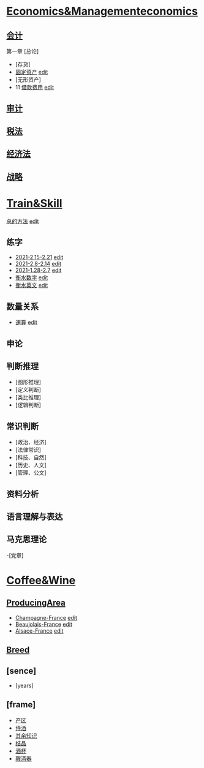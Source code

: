 # [Economics&Managementeconomics](./sub_domain/)

## [会计](./sub_domain/cpa/KJ/)
第一章 [总论]
- [存货]
- [固定资产](https://xtj2020.top/sub_domain/cpa/KJ/固定资产.html) [edit](./sub_domain/cpa/KJ/固定资产.md)
- [无形资产]
- 11 [借款费用](https://xtj2020.top/sub_domain/cpa/KJ/固定资产.html) [edit](./sub_domain/cpa/KJ/借款费用.md)


## [审计](./sub_domain/cpa/SJ/)



## [税法](./sub_domain/cpa/SF/)


## [经济法](./sub_domain/cpa/JF/)



## [战略](./sub_domain/cpa/ZL/)


# [Train&Skill](./sub_domain/train/)

[总的方法](https://xtj2020.top/sub_domain/train/train.html) [edit](./sub_domain/train/train.md)

## 练字
- [2021-2.15-2.21](https://xtj2020.top/sub_domain/train/练字/2021-2.15-2.21.html) [edit](./sub_domain/train/练字/2021-2.15-2.21.md)
- [2021-2.8-2.14](https://xtj2020.top/sub_domain/train/练字/2021-2.8-2.14.html) [edit](./sub_domain/train/练字/2021-2.8-2.14.md)
- [2021-1.28-2.7](https://xtj2020.top/sub_domain/train/练字/2021-1.28-2.7.html) [edit](./sub_domain/train/练字/2021-1.28-2.7.md)
- [衡水数字](https://xtj2020.top/sub_domain/train/练字/衡水数字.html) [edit](./sub_domain/train/练字/衡水数字.md)
- [衡水英文](https://xtj2020.top/sub_domain/train/练字/衡水英文.html) [edit](./sub_domain/train/练字/衡水英文.md)

## 数量关系
- [速算](https://xtj2020.top/sub_domain/train/数量关系/速算.html) [edit](./sub_domain/train/数量关系/速算.md)


## 申论


## 判断推理
- [图形推理]
- [定义判断]
- [类比推理]
- [逻辑判断]


## 常识判断
- [政治、经济]
- [法律常识]
- [科技、自然]
- [历史、人文]
- [管理、公文]


## 资料分析


## 语言理解与表达

## 马克思理论

-[党章]



# [Coffee&Wine](./sub_domain/wine/)

## [ProducingArea](./sub_domain/wine/ProducingArea/)

- [Champagne-France](./sub_domain/wine/ProducingArea/Champagne-France.html) [edit](./sub_domain/wine/ProducingArea/Champagne-France.md)
- [Beaujolais-France](./sub_domain/wine/ProducingArea/Beaujolais-France.html) [edit](./sub_domain/wine/ProducingArea/Beaujolais-France.md)
- [Alsace-France](./sub_domain/wine/ProducingArea/Alsace-France.html) [edit](./wine/ProducingArea/Alsace-France.md)


## [Breed](./sub_domain/wine/Breed/)


## [sence]
- [years]



## [frame]  


- [产区](https://xtj2020.top/sub_domain/wine/产区.html)
- [侍酒](https://xtj2020.top/sub_domain/wine/侍酒.html)
- [其余知识](https://xtj2020.top/sub_domain/wine/其余知识.html)
- [结晶](https://xtj2020.top/sub_domain/wine/结晶.html)
- [酒杯](https://xtj2020.top/sub_domain/wine/酒杯.html)
- [醒酒器](https://xtj2020.top/sub_domain/wine/醒酒器.html)
